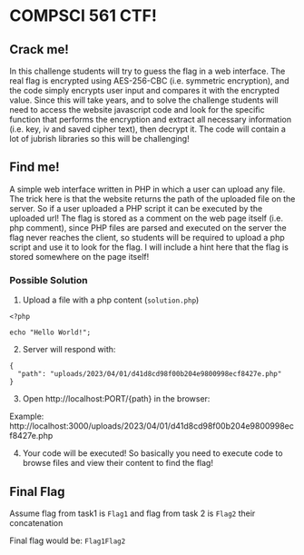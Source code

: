 # COMPSCI 561 CTF!

## Crack me!
In this challenge students will try to guess the flag in a web interface.
The real flag is encrypted using AES-256-CBC (i.e. symmetric encryption), and the code simply encrypts user input and compares it with the encrypted value.
Since this will take years, and to solve the challenge students will need to access the website javascript code and look for the specific function that performs the encryption and extract all necessary information (i.e. key, iv and saved cipher text), then decrypt it. The code will contain a lot of jubrish libraries so this will be challenging!

## Find me!

A simple web interface written in PHP in which a user can upload any file. The trick here is that the website returns the path of the uploaded file on the server. So if a user uploaded a PHP script it can be executed by the uploaded url!
The flag is stored as a comment on the web page itself (i.e. php comment), since PHP files are parsed and executed on the server the flag never reaches the client, so students will be required to upload a php script and use it to look for the flag. I will include a hint here that the flag is stored somewhere on the page itself! 

### Possible Solution

1. Upload a file with a php content (`solution.php`)
```
<?php

echo "Hello World!";
```

2. Server will respond with:

```
{
  "path": "uploads/2023/04/01/d41d8cd98f00b204e9800998ecf8427e.php"
}
```

3. Open http://localhost:PORT/{path} in the browser:

Example:
http://localhost:3000/uploads/2023/04/01/d41d8cd98f00b204e9800998ecf8427e.php

4. Your code will be executed! So basically you need to execute code to browse files and view their content to find the flag!


## Final Flag

Assume flag from task1 is `Flag1` and flag from task 2 is `Flag2` their concatenation

Final flag would be:
`Flag1Flag2`
